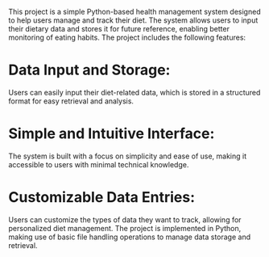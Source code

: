 This project is a simple Python-based health management system designed to help users manage and track their diet. The system allows users to input their dietary data and stores it for future reference, enabling better monitoring of eating habits. The project includes the following features:

# Data Input and Storage: 
Users can easily input their diet-related data, which is stored in a structured format for easy retrieval and analysis.
# Simple and Intuitive Interface:
The system is built with a focus on simplicity and ease of use, making it accessible to users with minimal technical knowledge.
# Customizable Data Entries: 
Users can customize the types of data they want to track, allowing for personalized diet management.
The project is implemented in Python, making use of basic file handling operations to manage data storage and retrieval.
